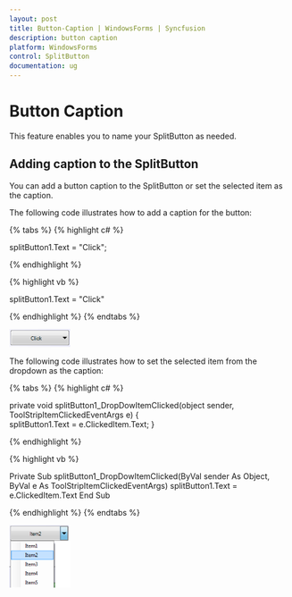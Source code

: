 ```yaml
---
layout: post
title: Button-Caption | WindowsForms | Syncfusion
description: button caption
platform: WindowsForms
control: SplitButton 
documentation: ug
---
```


# Button Caption

This feature enables you to name your SplitButton as needed.

## Adding caption to the SplitButton  

You can add a button caption to the SplitButton or set the selected item as the caption.  

The following code illustrates how to add a caption for the button:

{% tabs %}
{% highlight c# %}

splitButton1.Text = "Click";   

{% endhighlight %}

{% highlight vb %}

splitButton1.Text = "Click"

{% endhighlight %}
{% endtabs %}

![](Button-Caption_images/Button-Caption_img1.png)


The following code illustrates how to set the selected item from the dropdown as the caption:

{% tabs %}
{% highlight c# %}

private void splitButton1_DropDowItemClicked(object sender, ToolStripItemClickedEventArgs e)
{             
     splitButton1.Text = e.ClickedItem.Text;
}

{% endhighlight %}

{% highlight vb %}

Private Sub splitButton1_DropDowItemClicked(ByVal sender As Object, ByVal e As ToolStripItemClickedEventArgs)
splitButton1.Text = e.ClickedItem.Text
End Sub

{% endhighlight %}
{% endtabs %}

![](Button-Caption_images/Button-Caption_img2.png)

